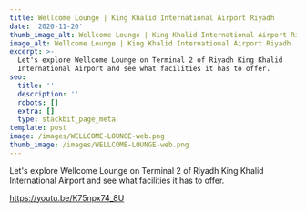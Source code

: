 ```yaml
---
title: Wellcome Lounge | King Khalid International Airport Riyadh
date: '2020-11-20'
thumb_image_alt: Wellcome Lounge | King Khalid International Airport Riyadh
image_alt: Wellcome Lounge | King Khalid International Airport Riyadh
excerpt: >-
  Let's explore Wellcome Lounge on Terminal 2 of Riyadh King Khalid
  International Airport and see what facilities it has to offer.
seo:
  title: ''
  description: ''
  robots: []
  extra: []
  type: stackbit_page_meta
template: post
image: /images/WELLCOME-LOUNGE-web.png
thumb_image: /images/WELLCOME-LOUNGE-web.png
---
```

Let's explore Wellcome Lounge on Terminal 2 of Riyadh King Khalid International Airport and see what facilities it has to offer.

<https://youtu.be/K75npx74_8U>
